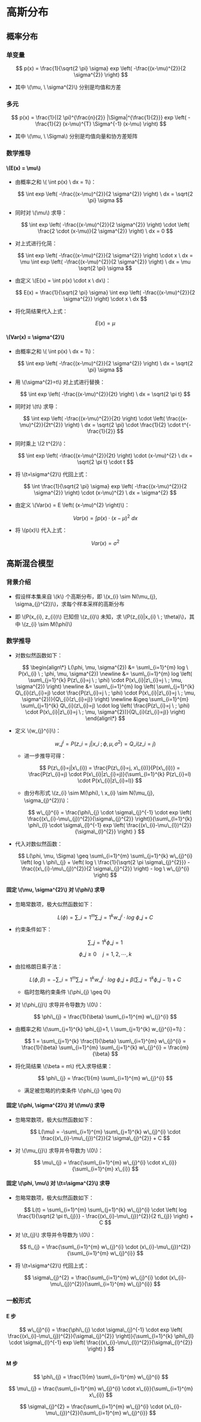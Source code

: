 <script type="text/javascript" src="http://cdn.mathjax.org/mathjax/latest/MathJax.js?config=default"></script>

# 高斯分布

## 概率分布

### 单变量

$$ p(x) = \frac{1}{\sqrt{2 \pi} \sigma} exp \left( -\frac{(x-\mu)^{2}}{2 \sigma^{2}} \right) $$

- 其中 \\(\mu, \ \sigma^{2}\\) 分别是均值和方差

### 多元

$$ p(x) = \frac{1}{(2 \pi)^{\frac{n}{2}} |\Sigma|^{\frac{1}{2}}} exp \left( -\frac{1}{2} (x-\mu)^{T} \Sigma^{-1} (x-\mu) \right) $$

- 其中 \\(\mu, \ \Sigma\\) 分别是均值向量和协方差矩阵

### 数学推导

#### \\(E(x) = \mu\\)

- 由概率之和 \\( \int p(x) \ dx = 1\\)：

	$$ \int exp \left( -\frac{(x-\mu)^{2}}{2 \sigma^{2}} \right) \ dx = \sqrt{2 \pi} \sigma $$

- 同时对 \\(\mu\\) 求导：

	$$ \int exp \left( -\frac{(x-\mu)^{2}}{2 \sigma^{2}} \right) \cdot \left( \frac{2 \cdot (x-\mu)}{2 \sigma^{2}} \right) \ dx = 0 $$

- 对上式进行化简：

	$$ \int exp \left( -\frac{(x-\mu)^{2}}{2 \sigma^{2}} \right) \cdot x \ dx = \mu \int exp \left( -\frac{(x-\mu)^{2}}{2 \sigma^{2}} \right) \ dx = \mu \sqrt{2 \pi} \sigma $$

- 由定义 \\(E(x) = \int p(x) \cdot x \ dx\\)：

	$$ E(x) = \frac{1}{\sqrt{2 \pi} \sigma} \int exp \left( -\frac{(x-\mu)^{2}}{2 \sigma^{2}} \right) \cdot x \ dx $$

- 将化简结果代入上式：

	$$ E(x) = \mu $$

#### \\(Var(x) = \sigma^{2}\\)

- 由概率之和 \\( \int p(x) \ dx = 1\\)：

	$$ \int exp \left( -\frac{(x-\mu)^{2}}{2 \sigma^{2}} \right) \ dx = \sqrt{2 \pi} \sigma $$

- 用 \\(\sigma^{2}=t\\) 对上式进行替换：

	$$ \int exp \left( -\frac{(x-\mu)^{2}}{2t} \right) \ dx = \sqrt{2 \pi t} $$

- 同时对 \\(t\\) 求导：

	$$ \int exp \left( -\frac{(x-\mu)^{2}}{2t} \right) \cdot \left( \frac{(x-\mu)^{2}}{2t^{2}} \right) \ dx = \sqrt{2 \pi} \cdot \frac{1}{2} \cdot t^{-\frac{1}{2}} $$

- 同时乘上 \\(2 t^{2}\\)：

	$$ \int exp \left( -\frac{(x-\mu)^{2}}{2t} \right) \cdot (x-\mu)^{2} \ dx = \sqrt{2 \pi t} \cdot t $$

- 将 \\(t=\sigma^{2}\\) 代回上式：

	$$ \int \frac{1}{\sqrt{2 \pi} \sigma} exp \left( -\frac{(x-\mu)^{2}}{2 \sigma^{2}} \right) \cdot (x-\mu)^{2} \ dx = \sigma^{2} $$

- 由定义 \\(Var(x) = E \left( (x-\mu)^{2} \right)\\)：

	$$ Var(x) = \int p(x) \cdot (x-\mu)^{2} \ dx $$

- 将 \\(p(x)\\) 代入上式：

	$$ Var(x) = \sigma^{2} $$

## 高斯混合模型

### 背景介绍

- 假设样本集来自 \\(k\\) 个高斯分布，即 \\(x\_{i} \sim N(\mu\_{j}, \sigma\_{j}^{2})\\)，求每个样本采样的高斯分布

- 即 \\(P(x\_{i}, z\_{i})\\) 已知但 \\(z\_{i}\\) 未知，求 \\(P(z\_{i}|x\_{i} \ ; \theta)\\)，其中 \\(z\_{i} \sim M(\phi)\\)

### 数学推导

- 对数似然函数如下：

	$$
	\begin{align\*}
	L(\phi, \mu, \sigma^{2}) &= \sum\_{i=1}^{m} log \ P(x\_{i} \ ; \phi, \mu, \sigma^{2}) \newline
	&= \sum\_{i=1}^{m} log \left( \sum\_{j=1}^{k} P(z\_{i}=j \ ; \phi) \cdot P(x\_{i}|z\_{i}=j \ ; \mu, \sigma^{2}) \right) \newline
	&= \sum\_{i=1}^{m} log \left( \sum\_{j=1}^{k} Q\_{i}(z\_{i}=j) \cdot \frac{P(z\_{i}=j \ ; \phi) \cdot P(x\_{i}|z\_{i}=j \ ; \mu, \sigma^{2})}{Q\_{i}(z\_{i}=j)} \right) \newline
	&\geq \sum\_{i=1}^{m} \sum\_{j=1}^{k} Q\_{i}(z\_{i}=j) \cdot log \left( \frac{P(z\_{i}=j \ ; \phi) \cdot P(x\_{i}|z\_{i}=j \ ; \mu, \sigma^{2})}{Q\_{i}(z\_{i}=j)} \right)
	\end{align\*}
	$$

- 定义 \\(w\_{j}^{i}\\)：

	$$ w\_{j}^{i} = P(z\_{i}=j|x\_{i} \ ; \phi, \mu, \sigma^{2}) = Q\_{i}(z\_{i}=j) $$

	- 进一步推导可得：

		$$ P(z\_{i}=j|x\_{i}) = \frac{P(z\_{i}=j, x\_{i})}{P(x\_{i})} = \frac{P(z\_{i}=j) \cdot P(x\_{i}|z\_{i}=j)}{\sum\_{l=1}^{k} P(z\_{i}=l) \cdot P(x\_{i}|z\_{i}=l)} $$

	- 由分布形式 \\(z\_{i} \sim M(\phi), \ x\_{i} \sim N(\mu\_{j}, \sigma\_{j}^{2})\\)：

		$$ w\_{j}^{i} = \frac{\phi\_{j} \cdot \sigma\_{j}^{-1} \cdot exp \left( \frac{(x\_{i}-\mu\_{j})^{2}}{\sigma\_{j}^{2}} \right)}{\sum\_{l=1}^{k} \phi\_{l} \cdot \sigma\_{l}^{-1} exp \left( \frac{(x\_{i}-\mu\_{l})^{2}}{\sigma\_{l}^{2}} \right) } $$

- 代入对数似然函数：

	$$ L(\phi, \mu, \Sigma) \geq \sum\_{i=1}^{m} \sum\_{j=1}^{k} w\_{j}^{i} \left( log \ \phi\_{j} + \left( log \ \frac{1}{\sqrt{2 \pi \sigma\_{j}^{2}}} - \frac{(x\_{i}-\mu\_{j})^{2}}{2 \sigma\_{j}^{2}} \right) - log \ w\_{j}^{i} \right) $$

#### 固定 \\(\mu, \sigma^{2}\\) 对 \\(\phi\\) 求导

- 忽略常数项，极大似然函数如下：

	$$ L(\phi) = \sum\_{i=1}^{m} \sum\_{j=1}^{k} w\_{j}^{i} \cdot log \ \phi\_{j} + C $$

- 约束条件如下：

	$$ \sum\_{j=1}^{k} \phi\_{j} = 1 $$
		
	$$ \phi\_{j} \geq 0 \quad j = 1,2,\cdots,k $$

- 由拉格朗日乘子法：

	$$ L(\phi, \beta) = -\sum\_{i=1}^{m} \sum\_{j=1}^{k} w\_{j}^{i} \cdot log \ \phi\_{j} + \beta \left( \sum\_{j=1}^{k} \phi\_{j} - 1 \right) + C $$

	- 临时忽略约束条件 \\(\phi\_{j} \geq 0\\)

- 对 \\(\phi\_{j}\\) 求导并令导数为 \\(0\\)：

	$$ \phi\_{j} = \frac{1}{\beta} \sum\_{i=1}^{m} w\_{j}^{i} $$

- 由概率之和 \\(\sum\_{j=1}^{k} \phi\_{j}=1, \ \sum\_{j=1}^{k} w\_{j}^{i}=1\\)：

	$$ 1 = \sum\_{j=1}^{k} \frac{1}{\beta} \sum\_{i=1}^{m} w\_{j}^{i} = \frac{1}{\beta} \sum\_{i=1}^{m} \sum\_{j=1}^{k} w\_{j}^{i} = \frac{m}{\beta} $$

- 将化简结果 \\(\beta = m\\) 代入求导结果：

	$$ \phi\_{j} = \frac{1}{m} \sum\_{i=1}^{m} w\_{j}^{i} $$

	- 满足被忽略的约束条件 \\(\phi\_{j} \geq 0\\)

#### 固定 \\(\phi, \sigma^{2}\\) 对 \\(\mu\\) 求导

- 忽略常数项，极大似然函数如下：

	$$ L(\mu) = -\sum\_{i=1}^{m} \sum\_{j=1}^{k} w\_{j}^{i} \cdot \frac{(x\_{i}-\mu\_{j})^{2}}{2 \sigma\_{j}^{2}} + C $$

- 对 \\(\mu\_{j}\\) 求导并令导数为 \\(0\\)：

	$$ \mu\_{j} = \frac{\sum\_{i=1}^{m} w\_{j}^{i} \cdot x\_{i}}{\sum\_{i=1}^{m} x\_{i}} $$

#### 固定 \\(\phi, \mu\\) 对 \\(t=\sigma^{2}\\) 求导

- 忽略常数项，极大似然函数如下：

	$$ L(t) = \sum\_{i=1}^{m} \sum\_{j=1}^{k} w\_{j}^{i} \cdot \left( log \frac{1}{\sqrt{2 \pi t\_{j}}} - \frac{(x\_{i}-\mu\_{j})^{2}}{2 t\_{j}} \right) + C $$

- 对 \\(t\_{j}\\) 求导并令导数为 \\(0\\)：

	$$ t\_{j} = \frac{\sum\_{i=1}^{m} w\_{j}^{i} \cdot (x\_{i}-\mu\_{j})^{2}}{\sum\_{i=1}^{m} w\_{j}^{i}} $$

- 将 \\(t=\sigma^{2}\\) 代回上式：

	$$ \sigma\_{j}^{2} = \frac{\sum\_{i=1}^{m} w\_{j}^{i} \cdot (x\_{i}-\mu\_{j})^{2}}{\sum\_{i=1}^{m} w\_{j}^{i}} $$

### 一般形式

#### E 步

$$ w\_{j}^{i} = \frac{\phi\_{j} \cdot \sigma\_{j}^{-1} \cdot exp \left( \frac{(x\_{i}-\mu\_{j})^{2}}{\sigma\_{j}^{2}} \right)}{\sum\_{l=1}^{k} \phi\_{l} \cdot \sigma\_{l}^{-1} exp \left( \frac{(x\_{i}-\mu\_{l})^{2}}{\sigma\_{l}^{2}} \right) } $$

#### M 步

$$ \phi\_{j} = \frac{1}{m} \sum\_{i=1}^{m} w\_{j}^{i} $$

$$ \mu\_{j} = \frac{\sum\_{i=1}^{m} w\_{j}^{i} \cdot x\_{i}}{\sum\_{i=1}^{m} x\_{i}} $$

$$ \sigma\_{j}^{2} = \frac{\sum\_{i=1}^{m} w\_{j}^{i} \cdot (x\_{i}-\mu\_{j})^{2}}{\sum\_{i=1}^{m} w\_{j}^{i}} $$